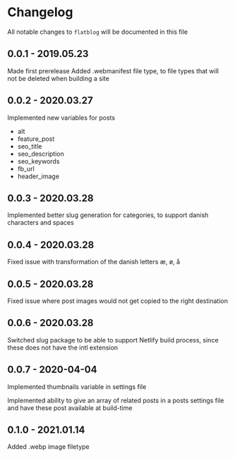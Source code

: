 # Changelog

All notable changes to `flatblog` will be documented in this file

## 0.0.1 - 2019.05.23

Made first prerelease
Added .webmanifest file type, to file types that will not be deleted when building a site

## 0.0.2 - 2020.03.27

Implemented new variables for posts
* alt
* feature_post
* seo_title
* seo_description
* seo_keywords
* fb_url
* header_image

## 0.0.3 - 2020.03.28

Implemented better slug generation for categories, to support danish characters and spaces

## 0.0.4 - 2020.03.28

Fixed issue with transformation of the danish letters æ, ø, å

## 0.0.5 - 2020.03.28

Fixed issue where post images would not get copied to the right destination

## 0.0.6 - 2020.03.28

Switched slug package to be able to support Netlify build process, since these does not have the intl extension

## 0.0.7 - 2020-04-04

Implemented thumbnails variable in settings file

Implemented ability to give an array of related posts in a posts settings file and have these post available at build-time

## 0.1.0 - 2021.01.14

Added .webp image filetype